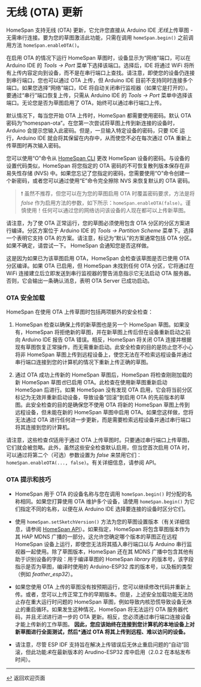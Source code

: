 # 无线 (OTA) 更新

HomeSpan 支持无线 (OTA) 更新，它允许您直接从 Arduino IDE *无线*上传草图 - 无需串行连接。要为您的草图激活此功能，只需在调用 `homeSpan.begin()` 之前调用方法 `homeSpan.enableOTA()`。

在启用 OTA 的情况下运行 HomeSpan 草图时，设备显示为“网络”端口，可以在 Arduino IDE 的 *Tools → Port* 菜单下选择该端口。选择后，IDE 将通过 WiFi 将所有上传内容定向到设备，而不是在串行端口上查找。请注意，即使您的设备仍连接到串行端口，您也可以通过 OTA 上传，但 Arduino IDE 目前不支持同时连接多个端口。如果您选择“网络”端口，IDE 将自动关闭串行监视器（如果它是打开的）。要通过“串行”端口恢复上传，只需从 Arduino IDE 的 *Tools → Port* 菜单中选择该端口。无论您是否为草图启用了 OTA，始终可以通过串行端口上传。

默认情况下，每当您开始 OTA 上传时，HomeSpan 都需要使用密码。默认 OTA 密码为“homespan-ota”。在您第一次尝试将草图上传到新连接的设备时，Arduino 会提示您输入此密码。但是，一旦输入特定设备的密码，只要 IDE 运行，Arduino IDE 就会将其保留在内存中，从而使您不必在每次通过 OTA 重新上传草图时再次输入密码。

您可以使用“O”命令从 [HomeSpan CLI](CLI.md) 更改 HomeSpan 设备的密码。与设备的设置代码类似，HomeSpan 将您指定的 OTA 密码的不可恢复散列版本保存在非易失性存储 (NVS) 中。如果您忘记了您指定的密码，您需要使用“O”命令创建一个新密码，或者您可以通过使用“E”命令完全擦除 NVS 来恢复默认的 OTA 密码。

> :exclamation: 虽然不推荐，但您可以在为您的草图启用 OTA 时覆盖密码要求，方法是将 *false* 作为启用方法的参数，如下所示：`homeSpan.enableOTA(false)`。谨慎使用！任何可以通过您的网络访问该设备的人现在都可以上传新草图。

请注意，为了使 OTA 正常运行，您的草图必须使用包含 OTA 分区的分区方案进行编译。分区方案位于 Arduino IDE 的 *Tools → Partition Scheme* 菜单下。选择一个表明它支持 OTA 的方案。请注意，标记为“默认”的方案通常包括 OTA 分区。如果不确定，请尝试一下。 HomeSpan 会通知您是否这样做。

这是因为如果已为该草图启用 OTA，HomeSpan 会检查该草图是否已使用 OTA 分区编译。如果 OTA 已启用，但 HomeSpan 未找到任何 OTA 分区，它将通过在 WiFi 连接建立后立即发送到串行监视器的警告消息指示它无法启动 OTA 服务器。否则，它会输出一条确认消息，表明 OTA Server 已成功启动。

### OTA 安全加载

HomeSpan 在使用 OTA 上传草图时包括两项额外的安全检查：

1. HomeSpan 检查以确保上传的新草图也是另一个 HomeSpan 草图。如果没有，HomeSpan 将拒绝新的草图，并在新草图上传后但在设备重新启动之前向 Arduino IDE 报告 OTA 错误。相反，HomeSpan 将关闭 OTA 连接并根据现有草图恢复正常操作，而无需重新启动。此安全检查的目的是防止您不小心将非 HomeSpan 草图上传到远程设备上，使您无法在不检索远程设备并通过串行端口连接到您的计算机的情况下重新上传正确的草图。

1. 通过 OTA 成功上传新的 HomeSpan 草图后，HomeSpan 将检查刚刚加载的新 HomeSpan 草图*也*已启用 OTA。此检查在使用新草图重新启动 HomeSpan 后进行。如果 HomeSpan 没有发现 OTA 启用，它会将当前分区标记为无效并重新启动设备，导致设备“回滚”到启用 OTA 的先前版本的草图。此安全检查的目的是确保您不使用 OTA 将新的 HomeSpan 草图上传到远程设备，但未能在新的 HomeSpan 草图中启用 OTA。如果您这样做，您将无法通过 OTA 进行任何进一步更新，而是需要检索远程设备并通过串行端口将其连接到您的计算机。

请注意，这些检查*仅*适用于通过 OTA 上传草图时。只要通过串行端口上传草图，它们就会被忽略。此外，虽然这些安全检查默认启用，但当您首次启用 OTA 时，可以通过将第二个（可选）参数设置为 *false* 来禁用它们：`homeSpan.enableOTA(..., false)`。有关详细信息，请参阅 API。

### OTA 提示和技巧

* HomeSpan 用于 OTA 的设备名称与您在调用 `homeSpan.begin()` 时分配的名称相同。如果您打算使用 OTA 维护多个设备，请使用 `homeSpan.begin()` 为它们指定不同的名称，以便在从 Arduino IDE 选择要连接的设备时区分它们。

* 使用 `homeSpan.setSketchVersion()` 方法为您的草图设置版本（有关详细信息，请参阅 [HomeSpan API](Reference.md)）。如果指定，HomeSpan 将包含草图版本作为其 HAP MDNS 广播的一部分。这允许您确定哪个版本的草图正在远程 HomeSpan 设备上运行，即使您无法将其插入串行端口以与 Arduino 串行监视器一起使用。除了草图版本，HomeSpan 还在其 MDNS 广播中包含其他有助于识别设备的字段：用于编译草图的 HomeSpan *library* 的版本号，该字段指示是否为草图，编译时使用的 Arduino-ESP32 库的版本号，以及板的类型（例如 *feather_esp32*）。

* 如果您使用 OTA 上传的草图没有按预期运行，您可以继续修改代码并重新上传。或者，您可以上传正常工作的早期版本。但是，上述安全加载功能无法防止存在重大运行时问题的 HomeSpan 草图，例如导致内核恐慌导致设备无休止的重启循环。如果发生这种情况，HomeSpan 将无法运行 OTA 服务器代码，并且*无法*进行进一步的 OTA 更新。相反，您必须通过串行端口连接设备才能上传新的工作草图。 **因此，您应该始终在连接到您计算机的本地设备上对新草图进行全面测试，然后*通过 OTA 将其上传到远程、难以访问的设备。**

* 请注意，尽管 ESP IDF 支持旨在解决上传错误后无休止重启问题的“自动”回滚，但此功能*未*在最新版本的 Arudino-ESP32 库中启用（2.0.2 在本帖发布时间）。

---

[↩️](README.md) 返回欢迎页面


